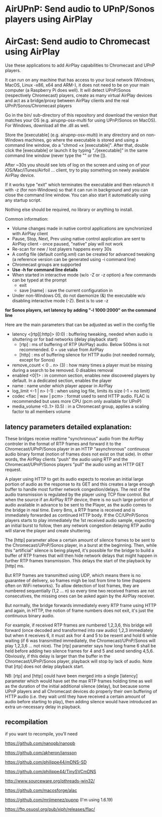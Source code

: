 # AirUPnP: Send audio to UPnP/Sonos players using AirPlay
# AirCast: Send audio to Chromecast using AirPlay

Use these applications to add AirPlay capabilities to Chromecast and UPnP players. 

<p>It can run on any machine that has access to your local network (Windows, MacOS, Linux -x86, x64 and ARM-), it does not need to be on your main computer (a Raspberry Pi does well). It will detect UPnP/Sonos (respectively Chromecast) players, create as many virtual AirPlay devices and act as a bridge/proxy between AirPlay clients and the real UPnP/Sonos/Chromecast players</p>
<p>Go in the bin/ sub-directory of this repository and download the version that matches your OS (e.g. airupnp-osx-multi for using UPnP/Sonos on MacOS). For Windows, download all the .dll as well.</p>
<p>Store the [executable] (e.g. airupnp-osx-multi) in any directory and on non-Windows machines, go where the executable is stored and using a command line window, do a "chmod +x [executable]". After that, double click the [executable] or launch it by typing "./[executable]" in the same command line window (never type the "" or the []).</p>
<p>After ~30s you should see lots of log on the screen and using on of your iOS/Mac/iTunes/Airfoil ... client, try to play something on newly available AirPlay device.</p>
<p>If it works type "exit" which terminates the executable and then relaunch it with -z (for non-Windows) so that it can run in background and you can close the command line window. You can also start it automatically using any startup script.</p> <p>Nothing else should be required, no library or anything to install.</p>

Common information:
- Volume changes made in native control applications are synchronized with AirPlay client
- Pause, Stop, Next, Prev using native control application are sent to AirPlay client - once paused, "native" play will not work
- Re-scan for new / lost players happens every 30s
- A config file (default config.xml) can be created for advanced tweaking (a reference version can be generated using -i command line)
- Chromecast groups are supported
- <strong>Use -h for command line details</strong>
- When started in interactive mode (w/o -Z or -z option) a few commands can be typed at the prompt
	- exit
	- save [name] : save the current configuration in <name>
- Under non-Windows OS, do not daemonize (&) the executable w/o disabling interactive mode (-Z). Best is to use -z

<strong>for Sonos players, set latency by adding "-l 1000:2000" on the command line</strong>

Here are the main parameters that can be adjusted as well in the config file

- latency <[rtp][:http]> (0:0)	: buffering tweaking, needed when audio is shuttering or for bad networks (delay playback start)
	* [rtp] 	: ms of buffering of RTP (AirPlay) audio. Below 500ms is not recommended. 0 = use value from AirPlay
	* [http]	: ms of buffering silence for HTTP audio (not needed normaly, except for Sonos)
- remove_count < 0 .. n> (3)	: how many times a player must be missing during a search to be removed. 0 disables removal
- enabled <0|1>			: in common section, enables new discovered players by default. In a dedicated section, enables the player
- name 				: name under which player appear in AirPlay 
- log_limit <-1 | n> (-1)	: when using log file, limits its size (-1 = no limit)
- codec <flac | wav | pcm>	: format used to send HTTP audio. FLAC is recommended but uses more CPU (pcm only available for UPnP)
- media_volume	<0..1> (0.5)	: in a Chromecast group, applies a scaling factor to all members volume

## latency parameters detailed explanation:

These bridges receive realtime "synchronous" audio from the AirPlay controler in the format of RTP frames and forward it to the Chromecast/UPnP/Sonos player in an HTTP "asynchronous" continuous audio binary format (notion of frames does not exist on that side). In other words, the AirPlay clients "push" the audio using RTP and the Chromecast/UPnP/Sonos players "pull" the audio using an HTTP GET request. 

A player using HTTP to get its audio expects to receive an initial large portion of audio as the response to its GET and this creates a large enough buffer to handle most further network congestion/delays. The rest of the audio transmission is regulated by the player using TCP flow control. But when the source if an AirPlay RTP device, there is no such large portion of audio available in advance to be sent to the Player, as the audio comes to the bridge in real time. Every 8ms, a RTP frame is received and is immediately forwarded as continued HTTP body. If the CC/UPnP/Sonos players starts to play immediately the 1st received audio sample, expecting an initial burst to follow, then any network congestion delaying RTP audio will starve the player and create shuttering. 

The [http] parameter allow a certain amount of silence frames to be sent to the Chromecast/UPnP/Sonos player, in a burst at the beginning. Then, while this "artificial" silence is being played, it's possible for the bridge to build a buffer of RTP frames that will then hide network delays that might happen in further RTP frames transmission. This delays the start of the playback by [http] ms.

But RTP frames are transmitted using UDP, which means there is no guarantee of delivery, so frames migh be lost from time to time (happens often on WiFi networks). To allow detection of lost frames, they are numbered sequentially (1,2 ... n) so every time two received frames are not consecutives, the missing ones can be asked again by the AirPlay receiver. 

But normally, the bridge forwards immediately every RTP frame using HTTP and again, in HTTP, the notion of frame numbers does not exit, it's just the continuous binary audio. 

For example, if received RTP frames are numbered 1,2,3,6, this bridge will forward (once decoded and transformed into raw audio) 1,2,3 immediately but when it receives 6, it must ask fror 4 and 5 to be resent and hold 6 while waiting (if 6 was transmitted immediately, the Chromecast/UPnP/Sonos will play 1,2,3,6 ... not nice). The [rtp] parameter says how long frame 6 shall be held before adding two silence frames for 4 and 5 and send sending 4,5,6. Obviously, if this delay is larger than the buffer in the Chromecast/UPnP/Sonos player, playback will stop by lack of audio. Note that [rtp] does not delay playback start.

NB: [rtp] and [http] could have been merged into a single [latency] parameter which would have set the max RTP frames holding time as well as the duration of the initial additional silence (delay), but because some UPnP players and all Chromecast devices do properly their own buffering of HTTP audio (i.e. they wait until they have received a certain amount of audio before starting to play), then adding silence would have introduced an extra un-necessary delay in playback. 

## recompilation

if you want to recompile, you'll need

https://github.com/nanopb/nanopb

https://github.com/akheron/jansson

https://github.com/philippe44/mDNS-SD

https://github.com/philippe44/TinySVCmDNS

http://www.sourceware.org/pthreads-win32/

https://github.com/macosforge/alac

https://github.com/mrjimenez/pupnp (I'm using 1.6.19)

https://ftp.osuosl.org/pub/xiph/releases/flac/

